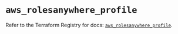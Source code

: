 # `aws_rolesanywhere_profile`

Refer to the Terraform Registry for docs: [`aws_rolesanywhere_profile`](https://registry.terraform.io/providers/hashicorp/aws/4.67.0/docs/resources/rolesanywhere_profile).
